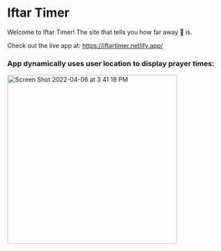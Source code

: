 # Iftar Timer
Welcome to Iftar Timer! The site that tells you how far away 🍔 is.

Check out the live app at: https://iftartimer.netlify.app/

### App dynamically uses user location to display prayer times:

<img width="389" alt="Screen Shot 2022-04-06 at 3 41 18 PM" src="https://user-images.githubusercontent.com/38715905/162125815-38fcf6a8-6e66-4658-8cc1-dc3a8ac2b223.png">

